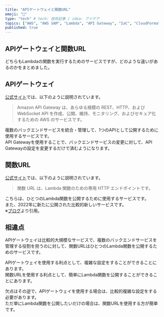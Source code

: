 ```yaml
---
title: "APIゲートウェイと関数URL"
emoji: "🙌"
type: "tech" # tech: 技術記事 / idea: アイデア
topics: ["AWS", "AWS SAM", "Lambda", "API Gateway", "IaC", "CloudFormation", "Serverless"]
published: true
---
```


## APIゲートウェイと関数URL

どちらもLambdaの関数を実行するためのサービスですが、どのような違いがあるのかをまとめました。  

## APIゲートウェイ

[公式サイト](https://docs.aws.amazon.com/ja_jp/apigateway/latest/developerguide/welcome.html)では、以下のように説明されています。  

> Amazon API Gateway は、あらゆる規模の REST、HTTP、および WebSocket API を作成、公開、維持、モニタリング、およびセキュア化するための AWS のサービスです。  

複数のバックエンドサービスを統合・管理して、1つのAPIとして公開するために使用するサービスです。  
API Gatewayを使用することで、バックエンドサービスの変更に対して、API Gatewayの設定を変更するだけで済むようになります。  

## 関数URL

[公式サイト](https://docs.aws.amazon.com/ja_jp/lambda/latest/dg/lambda-urls.html)では、以下のように説明されています。  

> 関数 URL は、Lambda 関数のための専用 HTTP エンドポイントです。  

こちらは、ひとつのLambda関数を公開するために使用するサービスです。  
また、2022年に新たに公開された比較的新しいサービスです。  
※[ブログ](https://aws.amazon.com/jp/blogs/aws/announcing-aws-lambda-function-urls-built-in-https-endpoints-for-single-function-microservices/)より引用。  

## 相違点

APIゲートウェイは比較的大規模なサービスで、複数のバックエンドサービスを管理する役割を担うのに対して、関数URLはひとつのLambda関数を公開するためのサービスです。  

APIゲートウェイを使用する利点として、複雑な設定をすることができることにあります。  
関数URLを使用する利点として、簡単にLambda関数を公開することができることにあります。  

欠点はその逆で、APIゲートウェイを使用する場合は、比較的複雑な設定をする必要があります。  
ただ単にLambda関数を公開したいだけの場合は、関数URLを使用する方が簡単です。  
